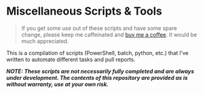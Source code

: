 # Miscellaneous Scripts & Tools

> If you get some use out of these scripts and have some spare change, please keep me caffeinated and [buy me a coffee](https://www.buymeacoffee.com/joshuan). It would be much appreciated.

This is a compilation of scripts (PowerShell, batch, python, etc.) that I've written to automate different tasks and pull reports.

***NOTE: These scripts are not necessarily fully completed and are always under development. The contents of this repository are provided as is without warranty, use at your own risk.***
